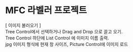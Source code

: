 # MFC 라벨러 프로젝트

[ 이미지 불러오기 ]<br>
Tree Control에서 선택하거나 Drag and Drop 으로 끌고 오기.<br>
Tree Control 하단에 List Control 에 이미지 이름 출력.<br>
jpg 이미지 형식에 현재 창 사이즈, Picture Control에 이미지 로드<br>
